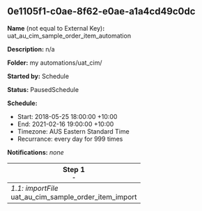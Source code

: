 ## 0e1105f1-c0ae-8f62-e0ae-a1a4cd49c0dc

**Name** (not equal to External Key)**:** uat_au_cim_sample_order_item_automation

**Description:** n/a

**Folder:** my automations/uat_cim/

**Started by:** Schedule

**Status:** PausedSchedule

**Schedule:**

* Start: 2018-05-25 18:00:00 +10:00
* End: 2021-02-16 19:00:00 +10:00
* Timezone: AUS Eastern Standard Time
* Recurrance: every day for 999 times

**Notifications:** _none_


| Step 1<br>_<small>-</small>_ |
| --- |
| _1.1: importFile_<br>uat_au_cim_sample_order_item_import |
